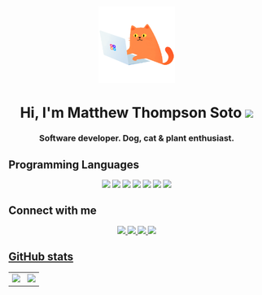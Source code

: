 <p align="center">
  <img width="150" src=images/cat.gif />
</p>
<h1 align="center">Hi, I'm Matthew Thompson Soto <img width="30px" src="https://raw.githubusercontent.com/iampavangandhi/iampavangandhi/master/gifs/Hi.gif"></h1>
<h3 align="center">Software developer. Dog, cat & plant enthusiast.</h3>

## Programming Languages
<p align="center">
<img src="https://img.shields.io/badge/python-3670A0?style=for-the-badge&logo=python&logoColor=ffdd54">
    <img src="https://img.shields.io/badge/java-%23ED8B00.svg?style=for-the-badge&logo=java&logoColor=white">
  <img src="https://img.shields.io/badge/c-%2300599C.svg?style=for-the-badge&logo=c&logoColor=white">
  <img src="https://img.shields.io/badge/c++-%2300599C.svg?style=for-the-badge&logo=c%2B%2B&logoColor=white">
  <img src="https://img.shields.io/badge/javascript-%23323330.svg?style=for-the-badge&logo=javascript&logoColor=%23F7DF1E"
  <img src="https://img.shields.io/badge/typescript-%23007ACC.svg?style=for-the-badge&logo=typescript&logoColor=white">
  <img src="https://img.shields.io/badge/html5-%23E34F26.svg?style=for-the-badge&logo=html5&logoColor=white">
  <img src="https://img.shields.io/badge/css3-%231572B6.svg?style=for-the-badge&logo=css3&logoColor=white">
</p>

## Connect with me
<p align="center">
<a href="https://linkedin.com/in/thompsoto">
  <img src="https://img.shields.io/badge/Linked%20In-0A66C2.svg?style=for-the-badge&logo=linkedin&logoColor=white">
</a>
<a  href="https://github.com/thompsoto" >
  <img src="https://img.shields.io/badge/github-%23121011.svg?style=for-the-badge&logo=github&logoColor=white">
</a>
<a href="https://mail.google.com/mail/?view=cm&fs=1&to=mattthomp12@gmail.com">
<img src="https://img.shields.io/badge/Gmail-D14836?style=for-the-badge&logo=gmail&logoColor=white">
</a>
<a href="https://github.com/thompsoto/thompsoto/blob/main/resume/thompsoto_resume.pdf">
<img src="https://img.shields.io/badge/-My%20Resume-lightgray?&style=for-the-badge"
     </a>
  </p>

## GitHub stats
  <table align="center">
    <tr>
 <th><img src="https://github-readme-stats.vercel.app/api/top-langs/?username=thompsoto&layout=compact&theme=github_dark"/></th>
  <th><img src="https://github-readme-stats.vercel.app/api?username=thompsoto&&show_icons=true&count_private=true&theme=github_dark"></th>
    </tr>
    </table>

<!--
**thompsoto/thompsoto** is a ✨ _special_ ✨ repository because its `README.md` (this file) appears on your GitHub profile.

Here are some ideas to get you started:

- 🔭 I’m currently working on ...
- 🌱 I’m currently learning ...
- 👯 I’m looking to collaborate on ...
- 🤔 I’m looking for help with ...
- 💬 Ask me about ...
- 📫 How to reach me: ...
- 😄 Pronouns: ...
- ⚡ Fun fact: ...
-->
